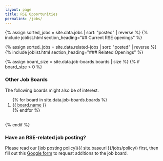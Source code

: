 ```yaml
---
layout: page
title: RSE Opportunities
permalink: /jobs/
---
```


{% assign sorted_jobs = site.data.jobs | sort: "posted" | reverse %}
{% include joblist.html section_heading="## Current RSE openings" %}

{% assign sorted_jobs = site.data.related-jobs | sort: "posted" | reverse %}
{% include joblist.html section_heading="### Related Openings" %}

{% assign board_size = site.data.job-boards.boards | size %}
{% if board_size > 0 %}

### Other Job Boards

The following boards might also be of interest.

<ol>{% for board in site.data.job-boards.boards %}
    <li><a href="{{ board.url }}" target="_blank">{{ board.name }}</a></li>
    {% endfor %}</ol>
<br>
{% endif %}


### Have an RSE-related job posting?
Please read our [job posting policy]({{ site.baseurl }}/jobs/policy/) first, then fill out this [Google form](https://docs.google.com/forms/d/e/1FAIpQLSfYK64R1c0rj-ERldGLxuqedLIbsYPZXj9uBplDRYNmnND10Q/viewform?usp=sf_link) to request additions to the job board.
